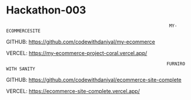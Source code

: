 # Hackathon-003


                                                                  MY-ECOMMERCESITE
GITHUB: https://github.com/codewithdaniyal/my-ecommerce

VERCEL: https://my-ecommerce-project-coral.vercel.app/


                                                                 FURNIRO WITH SANITY
GITHUB: https://github.com/codewithdaniyal/ecommerce-site-complete

VERCEL: https://ecommerce-site-complete.vercel.app/
